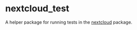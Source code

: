 # nextcloud_test

A helper package for running tests in the [nextcloud](https://github.com/nextcloud/neon/tree/main/packages/nextcloud) package.
